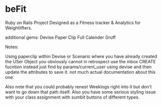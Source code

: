 # beFit
Ruby on Rails Project Designed as a Fitness tracker & Analytics for Weightlifters.

additional gems:
Devise
Paper Clip
Full Calender
Gruff

Notes:

Using paperclip within Devise or Scenario where you have already created the USer Object you obviously cannot in retrospect use
the inbox CREATE fucntion instead just find by params/current_user using devise and then update the attributes to save it. 
not much actual documentation about this one. 

Also note that you could probably renest Weeklogs right into it but don't want to go down that path itself.
Also you have some serious styling issue with your class assignment with sumbit buttons of different types. 